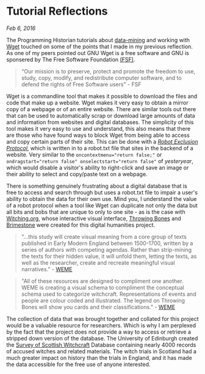 # Tutorial Reflections
_Feb 6, 2016_

The Programming Historian tutorials about [data-mining](http://programminghistorian.org/lessons/data-mining-the-internet-archive) and working with [Wget](http://programminghistorian.org/lessons/automated-downloading-with-wget) touched on some of the points that I made in my previous reflection. As one of my peers pointed out GNU Wget is a free software and GNU is sponsered by The Free Software Foundation [(FSF)](http://www.fsf.org/).
>"Our mission is to preserve, protect and promote the freedom to use, study, copy, modify, and redistribute computer software, and to defend the rights of Free Software users" - FSF

Wget is a commandline tool that makes it possible to download the files and code that make up a website. Wget makes it very easy to obtain a mirror copy of a webpage or of an entire website. There are similar tools out there that can be used to automatically scrap or download large amounts of data and information from websites and digital databases. The simplicity of this tool makes it very easy to use and understand, this also means that there are those who have found ways to block Wget from being able to access and copy certain parts of their site. This can be done with a [_Robot Exclusion Protocol_](http://www.robotstxt.org/robotstxt.html), which is written in to a robot.txt file that sites in the backend of a website. Very similar to the `oncontextmenu="return false;"` or `ondragstart="return false" onselectstart="return false"` of _yesteryear_, which would disable a visitor's ability to right-click and save an image or their ability to select and copy/paste text on a webpage.

There is something genuinely frustrating about a digital database that is free to access and search through but uses a robot.txt file to impair a user's ability to obtain the data for their own use. Mind you, I understand the value of a robot protocol when a tool like Wget can duplicate not only the data but all bits and bobs that are unique to only to one site - as is the case with [Witching.org](http://witching.org/), whose interactive visual interface, [Throwing Bones](http://witching.org/throwing-bones/) and [Brimestone](http://witching.org/brimstone/) were created for this digital humanities project.

>"...this study will create visual meaning from a core group of texts published in Early Modern England between 1500-1700, written by a series of authors with competing agendas. Rather than strip-mining the texts for their hidden value, it will unfold them, letting the texts, as well as the researcher, create and recreate meaningful visual narratives." - [WEME](http://witching.org/content/scope-and-objectives)

>"All of these resources are designed to compliment one another. WEME is creating a visual schema to compliment the conceptual schema used to categorize witchcraft. Representations of events and people are colour coded and illustrated. The legend on Throwing Bones will show you cards and their classifications." - [WEME](http://witching.org/content/tutorial)

The collection of data that was brought together and collated for this project would be a valuable resource for researchers. Which is why I am perplexed by the fact that the project does not provide a way to access or retrieve a stripped down version of the database. The University of Edinburgh created the [Survey of Scottish Witchcraft](http://webdb.ucs.ed.ac.uk/witches/) Database containing nearly 4000 records of accused witches and related materials. The witch trials in Scotland had a much greater impact on history than the trials in England, and it has made the data accessible for the free use of anyone interested. 
